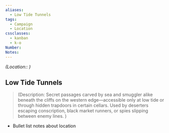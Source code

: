 ```yaml
---
aliases:
  - Low Tide Tunnels
tags:
  - Campaign
  - Location
cssclasses:
  - kanban
  - k-o
Number: 
Notes:
---
```

<i>(Location:: )</i>

## Low Tide Tunnels

> (Description: Secret passages carved by sea and smuggler alike beneath the cliffs on the western edge—accessible only at low tide or through hidden trapdoors in certain cellars. Used by deserters escaping conscription, black market runners, or spies slipping between enemy lines. )

- Bullet list notes about location